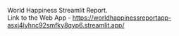 World Happiness Streamlit Report.  
Link to the Web App - https://worldhappinessreportapp-asxj4lyhnc92smfky8qyp6.streamlit.app/
